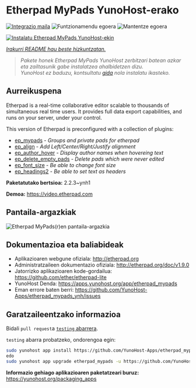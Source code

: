 <!--
Ohart ongi: README hau automatikoki sortu da <https://github.com/YunoHost/apps/tree/master/tools/readme_generator>ri esker
EZ editatu eskuz.
-->

# Etherpad MyPads YunoHost-erako

[![Integrazio maila](https://dash.yunohost.org/integration/etherpad_mypads.svg)](https://ci-apps.yunohost.org/ci/apps/etherpad_mypads/) ![Funtzionamendu egoera](https://ci-apps.yunohost.org/ci/badges/etherpad_mypads.status.svg) ![Mantentze egoera](https://ci-apps.yunohost.org/ci/badges/etherpad_mypads.maintain.svg)

[![Instalatu Etherpad MyPads YunoHost-ekin](https://install-app.yunohost.org/install-with-yunohost.svg)](https://install-app.yunohost.org/?app=etherpad_mypads)

*[Irakurri README hau beste hizkuntzatan.](./ALL_README.md)*

> *Pakete honek Etherpad MyPads YunoHost zerbitzari batean azkar eta zailtasunik gabe instalatzea ahalbidetzen dizu.*  
> *YunoHost ez baduzu, kontsultatu [gida](https://yunohost.org/install) nola instalatu ikasteko.*

## Aurreikuspena

Etherpad is a real-time collaborative editor scalable to thousands of simultaneous real time users. It provides full data export capabilities, and runs on your server, under your control.

This version of Etherpad is preconfigured with a collection of plugins: 

- [ep_mypads](https://www.npmjs.com/package/ep_mypads) - *Groups and private pads for etherpad*
- [ep_align](https://www.npmjs.com/package/ep_align) - *Add Left/Center/Right/Justify alignment*
- [ep_author_hover](https://www.npmjs.com/package/ep_author_hover) - *Display author names when hovereing text*
- [ep_delete_empty_pads](https://www.npmjs.com/package/ep_delete_empty_pads) - *Delete pads which were never edited*
- [ep_font_size](https://www.npmjs.com/package/ep_font_size) - *Be able to change font size*
- [ep_headings2](https://www.npmjs.com/package/ep_headings2) - *Be able to set text as headers*



**Paketatutako bertsioa:** 2.2.3~ynh1

**Demoa:** <https://video.etherpad.com>

## Pantaila-argazkiak

![Etherpad MyPads(r)en pantaila-argazkia](./doc/screenshots/etherpad_demo.gif)

## Dokumentazioa eta baliabideak

- Aplikazioaren webgune ofiziala: <http://etherpad.org>
- Administratzaileen dokumentazio ofiziala: <http://etherpad.org/doc/v1.9.0>
- Jatorrizko aplikazioaren kode-gordailua: <https://github.com/ether/etherpad-lite>
- YunoHost Denda: <https://apps.yunohost.org/app/etherpad_mypads>
- Eman errore baten berri: <https://github.com/YunoHost-Apps/etherpad_mypads_ynh/issues>

## Garatzaileentzako informazioa

Bidali `pull request`a [`testing` abarrera](https://github.com/YunoHost-Apps/etherpad_mypads_ynh/tree/testing).

`testing` abarra probatzeko, ondorengoa egin:

```bash
sudo yunohost app install https://github.com/YunoHost-Apps/etherpad_mypads_ynh/tree/testing --debug
edo
sudo yunohost app upgrade etherpad_mypads -u https://github.com/YunoHost-Apps/etherpad_mypads_ynh/tree/testing --debug
```

**Informazio gehiago aplikazioaren paketatzeari buruz:** <https://yunohost.org/packaging_apps>
